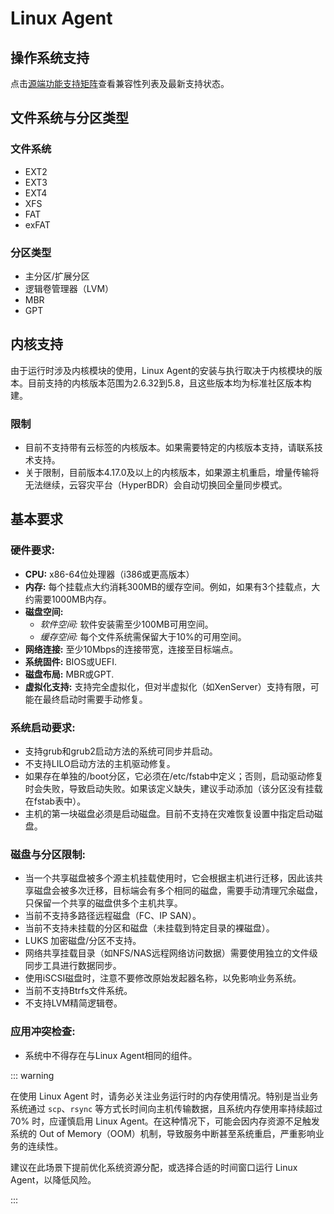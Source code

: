 # Linux Agent

## 操作系统支持

点击[源端功能支持矩阵](https://oneprocloud.feishu.cn/sheets/S7LisoSWdhm2G4t0rdycwxEunEd?sheet=0hEfBi)查看兼容性列表及最新支持状态。

## 文件系统与分区类型

### 文件系统

* EXT2
* EXT3
* EXT4
* XFS
* FAT
* exFAT

### 分区类型

* 主分区/扩展分区
* 逻辑卷管理器（LVM）
* MBR
* GPT

## 内核支持

由于运行时涉及内核模块的使用，Linux Agent的安装与执行取决于内核模块的版本。目前支持的内核版本范围为2.6.32到5.8，且这些版本均为标准社区版本构建。

### 限制

* 目前不支持带有云标签的内核版本。如果需要特定的内核版本支持，请联系技术支持。
* 关于限制，目前版本4.17.0及以上的内核版本，如果源主机重启，增量传输将无法继续，云容灾平台（HyperBDR）会自动切换回全量同步模式。


## 基本要求

### 硬件要求:
- **CPU:** x86-64位处理器（i386或更高版本）
- **内存:** 每个挂载点大约消耗300MB的缓存空间。例如，如果有3个挂载点，大约需要1000MB内存。
- **磁盘空间:**
  - *软件空间:* 软件安装需至少100MB可用空间。
  - *缓存空间:* 每个文件系统需保留大于10%的可用空间。
- **网络连接:** 至少10Mbps的连接带宽，连接至目标端点。
- **系统固件:** BIOS或UEFI.
- **磁盘布局:** MBR或GPT.
- **虚拟化支持:** 支持完全虚拟化，但对半虚拟化（如XenServer）支持有限，可能在最终启动时需要手动修复。

### 系统启动要求:
- 支持grub和grub2启动方法的系统可同步并启动。
- 不支持LILO启动方法的主机驱动修复。
- 如果存在单独的/boot分区，它必须在/etc/fstab中定义；否则，启动驱动修复时会失败，导致启动失败。如果该定义缺失，建议手动添加（该分区没有挂载在fstab表中）。
- 主机的第一块磁盘必须是启动磁盘。目前不支持在灾难恢复设置中指定启动磁盘。

### 磁盘与分区限制:
- 当一个共享磁盘被多个源主机挂载使用时，它会根据主机进行迁移，因此该共享磁盘会被多次迁移，目标端会有多个相同的磁盘，需要手动清理冗余磁盘，只保留一个共享的磁盘供多个主机共享。
- 当前不支持多路径远程磁盘（FC、IP SAN）。
- 当前不支持未挂载的分区和磁盘（未挂载到特定目录的裸磁盘）。
- LUKS 加密磁盘/分区不支持。
- 网络共享挂载目录（如NFS/NAS远程网络访问数据）需要使用独立的文件级同步工具进行数据同步。
- 使用iSCSI磁盘时，注意不要修改原始发起器名称，以免影响业务系统。
- 当前不支持Btrfs文件系统。
- 不支持LVM精简逻辑卷。

### 应用冲突检查:
- 系统中不得存在与Linux Agent相同的组件。

::: warning

在使用 Linux Agent 时，请务必关注业务运行时的内存使用情况。特别是当业务系统通过 `scp`、`rsync` 等方式长时间向主机传输数据，且系统内存使用率持续超过 70% 时，应谨慎启用 Linux Agent。在这种情况下，可能会因内存资源不足触发系统的 Out of Memory（OOM）机制，导致服务中断甚至系统重启，严重影响业务的连续性。  

建议在此场景下提前优化系统资源分配，或选择合适的时间窗口运行 Linux Agent，以降低风险。

:::

